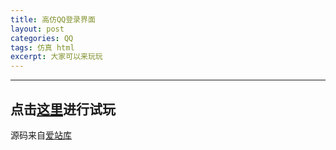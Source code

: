 ```yaml
---
title: 高仿QQ登录界面
layout: post
categories: QQ
tags: 仿真 html
excerpt: 大家可以来玩玩
---
```

---------

## 点击[这里](http://soloopooo.tk/h5works/myqqweb/)进行试玩

源码来自[爱站库](http://www.aizhanku.com)

